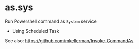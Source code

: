# as.sys

Run Powershell command as `System` service

+ Using Scheduled Task

See also: https://github.com/mkellerman/Invoke-CommandAs
